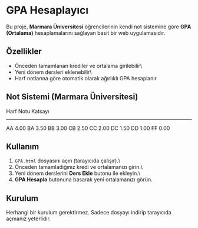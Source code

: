 # GPA Hesaplayıcı

Bu proje, **Marmara Üniversitesi** öğrencilerinin kendi not sistemine
göre **GPA (Ortalama)** hesaplamalarını sağlayan basit bir web
uygulamasıdır.

## Özellikler

-   Önceden tamamlanan krediler ve ortalama girilebilir\
-   Yeni dönem dersleri eklenebilir\
-   Harf notlarına göre otomatik olarak ağırlıklı GPA hesaplanır

## Not Sistemi (Marmara Üniversitesi)

  Harf Notu   Katsayı
  ----------- ---------
  AA          4.00
  BA          3.50
  BB          3.00
  CB          2.50
  CC          2.00
  DC          1.50
  DD          1.00
  FF          0.00

## Kullanım

1.  `GPA.html` dosyasını açın (tarayıcıda çalışır).\
2.  Önceden tamamladığınız kredi ve ortalamanızı girin.\
3.  Yeni dönem derslerini **Ders Ekle** butonu ile ekleyin.\
4.  **GPA Hesapla** butonuna basarak yeni ortalamanızı görün.

## Kurulum

Herhangi bir kurulum gerektirmez. Sadece dosyayı indirip tarayıcıda
açmanız yeterlidir.
